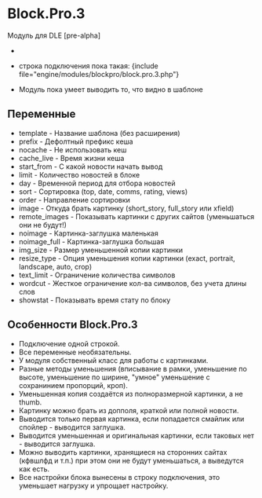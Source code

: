 Block.Pro.3
===========

Модуль для DLE [pre-alpha]

-
* строка подключения пока такая: {include file="engine/modules/blockpro/block.pro.3.php"}

* Модуль пока умеет выводить то, что видно в шаблоне

Переменные
-------------------
* template - Название шаблона (без расширения)
* prefix - Дефолтный префикс кеша
* nocache - Не использовать кеш
* cache_live - Время жизни кеша
* start_from - C какой новости начать вывод
* limit - Количество новостей в блоке	
* day - Временной период для отбора новостей		
* sort - Сортировка (top, date, comms, rating, views)
* order - Направление сортировки
* image - Откуда брать картинку (short_story, full_story или xfield)
* remote_images - Показывать картинки с других сайтов (уменьшаться они не будут!)
* noimage - Картинка-заглушка маленькая
* noimage_full - Картинка-заглушка большая
* img_size - Размер уменьшенной копии картинки
* resize_type - Опция уменьшения копии картинки (exact, portrait, landscape, auto, crop)
* text_limit - Ограничение количества символов
* wordcut - Жесткое ограничение кол-ва символов, без учета длины слов
* showstat - Показывать время стату по блоку

Особенности Block.Pro.3
-------------------
- Подключение одной строкой.
- Все переменные необязательны.
- У модуля собственный класс для работы с картинками.
- Разные методы уменьшения (вписывание в рамки, уменьшение по высоте, уменьшение по ширине, "умное" уменьшение с сохранинием пропорций, кроп).
- Уменьшенная копия создаётся из полноразмерной картинки, а не thumb.
- Картинку можно брать из допполя, краткой или полной новости.
- Выводится только первая картинка, если попадается смайлик или спойлер - выводится заглушка.
- Выводится уменьшенная и оригинальная картинки, если таковых нет - выводится заглушка.
- Можно выводить картинки, хранящиеся на сторонних сайтах (кфвшлфд и т.п.) при этом они не будут уменьшаться, а выведутся как есть.
- Все настройки блока вынесены в строку подключения, это уменьшает нагрузку и упрощает настройку.